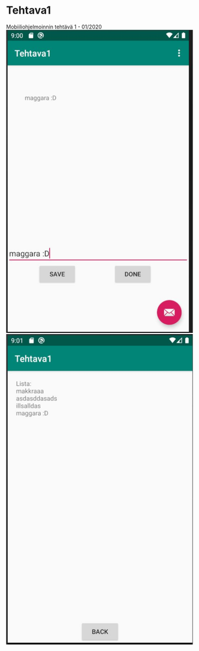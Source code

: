 # Tehtava1
Mobiiliohjelmoinnin tehtävä 1 - 01/2020
![alt text](https://raw.githubusercontent.com/nazareth666/Tehtava1/master/teht%C3%A4v%C3%A41.JPG)
![alt text](https://raw.githubusercontent.com/nazareth666/Tehtava1/master/teht%C3%A4v%C3%A41_2.JPG)
